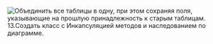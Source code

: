 ![Объединить все таблицы в одну, при этом сохраняя поля, указывающие на прошлую принадлежность к старым таблицам. 13.Создать класс с Инкапсуляцией методов и наследованием по диаграмме.](https://i.ibb.co/LrpCx4N/456.jpg)
